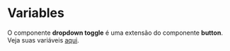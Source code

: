 # Variables

O componente **dropdown toggle** é uma extensão do componente **button**. Veja suas variáveis [aqui](/docs/components/button).